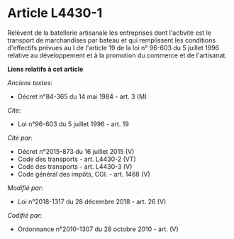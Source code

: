 # Article L4430-1

Relèvent de la batellerie artisanale les entreprises dont l'activité est le transport de marchandises par bateau et qui
remplissent les conditions d'effectifs prévues au I de l'article 19 de la loi n° 96-603 du 5 juillet 1996 relative au
développement et à la promotion du commerce et de l'artisanat.

**Liens relatifs à cet article**

_Anciens textes_:

  - Décret n°84-365 du 14 mai 1984 - art. 3 (M)

_Cite_:

  - Loi n°96-603 du 5 juillet 1996 - art. 19

_Cité par_:

  - Décret n°2015-873 du 16 juillet 2015 (V)
  - Code des transports - art. L4430-2 (VT)
  - Code des transports - art. L4430-3 (V)
  - Code général des impôts, CGI. - art. 1468 (V)

_Modifié par_:

  - Loi n°2018-1317 du 28 décembre 2018 - art. 26 (V)

_Codifié par_:

  - Ordonnance n°2010-1307 du 28 octobre 2010 - art. (V)
